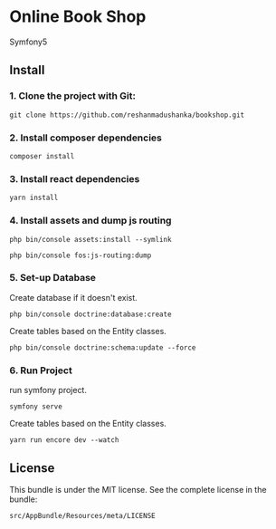 Online Book Shop
============

Symfony5 

## Install

### 1. Clone the project with Git:

```
git clone https://github.com/reshanmadushanka/bookshop.git
```

### 2. Install composer dependencies

```
composer install
```
### 3. Install react dependencies

```
yarn install
```
### 4. Install assets and dump js routing

```
php bin/console assets:install --symlink
```

```
php bin/console fos:js-routing:dump
```

### 5. Set-up Database

Create database if it doesn't exist.
```
php bin/console doctrine:database:create
```
Create tables based on the Entity classes.
```
php bin/console doctrine:schema:update --force
```
### 6. Run Project

run symfony project.
```
symfony serve
```
Create tables based on the Entity classes.
```
yarn run encore dev --watch
```
## License

This bundle is under the MIT license. See the complete license in the bundle:

    src/AppBundle/Resources/meta/LICENSE
